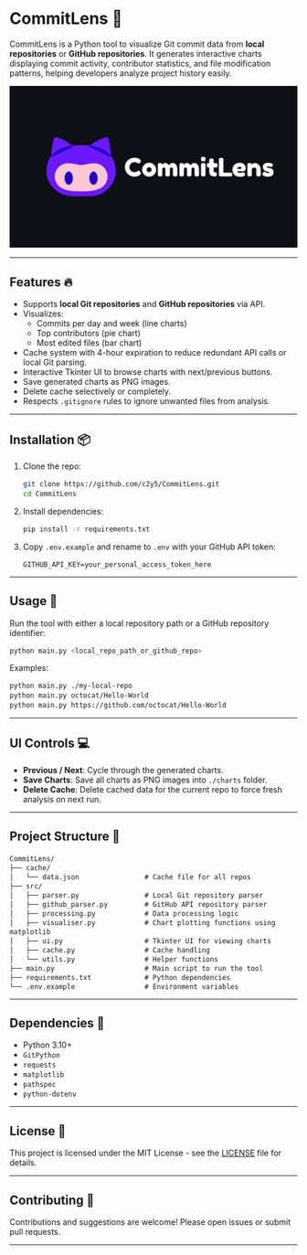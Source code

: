 # CommitLens 🔎

CommitLens is a Python tool to visualize Git commit data from **local repositories** or **GitHub repositories**. It generates interactive charts displaying commit activity, contributor statistics, and file modification patterns, helping developers analyze project history easily.

![Banner](./img/CommitLensBanner.jpg)

---

## Features 🔥

- Supports **local Git repositories** and **GitHub repositories** via API.
- Visualizes:
  - Commits per day and week (line charts)
  - Top contributors (pie chart)
  - Most edited files (bar chart)
- Cache system with 4-hour expiration to reduce redundant API calls or local Git parsing.
- Interactive Tkinter UI to browse charts with next/previous buttons.
- Save generated charts as PNG images.
- Delete cache selectively or completely.
- Respects `.gitignore` rules to ignore unwanted files from analysis.

---

## Installation 📦

1. Clone the repo:
    ```bash
   git clone https://github.com/c2y5/CommitLens.git
   cd CommitLens
    ```

2. Install dependencies:

   ```bash
   pip install -r requirements.txt
   ```

3. Copy `.env.example` and rename to `.env` with your GitHub API token:

   ```
   GITHUB_API_KEY=your_personal_access_token_here
   ```

---

## Usage 🚀

Run the tool with either a local repository path or a GitHub repository identifier:

```bash
python main.py <local_repo_path_or_github_repo>
```

Examples:

```bash
python main.py ./my-local-repo
python main.py octocat/Hello-World
python main.py https://github.com/octocat/Hello-World
```

---

## UI Controls 💻

* **Previous / Next**: Cycle through the generated charts.
* **Save Charts**: Save all charts as PNG images into `./charts` folder.
* **Delete Cache**: Delete cached data for the current repo to force fresh analysis on next run.

---

## Project Structure 📂

```
CommitLens/
├── cache/
│   └── data.json                # Cache file for all repos
├── src/
│   ├── parser.py                # Local Git repository parser
│   ├── github_parser.py         # GitHub API repository parser
│   ├── processing.py            # Data processing logic
│   ├── visualiser.py            # Chart plotting functions using matplotlib
│   ├── ui.py                    # Tkinter UI for viewing charts
│   ├── cache.py                 # Cache handling
│   └── utils.py                 # Helper functions
├── main.py                      # Main script to run the tool
├── requirements.txt             # Python dependencies
└── .env.example                 # Environment variables
```

---

## Dependencies 🔨

* Python 3.10+
* `GitPython`
* `requests`
* `matplotlib`
* `pathspec`
* `python-dotenv`

---

## License 📄

This project is licensed under the MIT License - see the [LICENSE](./LICENSE) file for details.

---

## Contributing 🤝

Contributions and suggestions are welcome! Please open issues or submit pull requests.

---